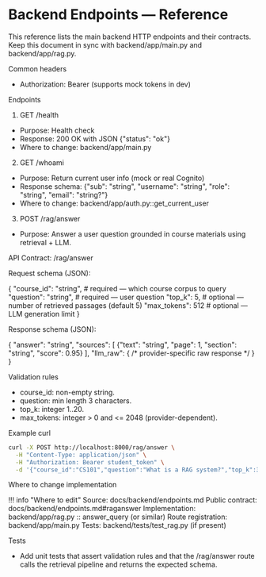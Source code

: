 # Backend Endpoints — Reference

This reference lists the main backend HTTP endpoints and their contracts. Keep this document in sync with backend/app/main.py and backend/app/rag.py.

Common headers

- Authorization: Bearer <token> (supports mock tokens in dev)

Endpoints

1) GET /health

- Purpose: Health check
- Response: 200 OK with JSON {"status": "ok"}
- Where to change: backend/app/main.py

2) GET /whoami

- Purpose: Return current user info (mock or real Cognito)
- Response schema: {"sub": "string", "username": "string", "role": "string", "email": "string?"}
- Where to change: backend/app/auth.py::get_current_user

3) POST /rag/answer

- Purpose: Answer a user question grounded in course materials using retrieval + LLM.

API Contract: /rag/answer

Request schema (JSON):

{
  "course_id": "string",   # required — which course corpus to query
  "question": "string",    # required — user question
  "top_k": 5,               # optional — number of retrieved passages (default 5)
  "max_tokens": 512         # optional — LLM generation limit
}

Response schema (JSON):

{
  "answer": "string",
  "sources": [
    {"text": "string", "page": 1, "section": "string", "score": 0.95}
  ],
  "llm_raw": { /* provider-specific raw response */ }
}

Validation rules

- course_id: non-empty string.
- question: min length 3 characters.
- top_k: integer 1..20.
- max_tokens: integer > 0 and <= 2048 (provider-dependent).

Example curl

```bash
curl -X POST http://localhost:8000/rag/answer \
  -H "Content-Type: application/json" \
  -H "Authorization: Bearer student_token" \
  -d '{"course_id":"CS101","question":"What is a RAG system?","top_k":3}'
```

Where to change implementation

!!! info "Where to edit"
    Source: docs/backend/endpoints.md
    Public contract: docs/backend/endpoints.md#raganswer
    Implementation: backend/app/rag.py :: answer_query (or similar)
    Route registration: backend/app/main.py
    Tests: backend/tests/test_rag.py (if present)

Tests

- Add unit tests that assert validation rules and that the /rag/answer route calls the retrieval pipeline and returns the expected schema.

<!-- TODO: If backend/app/rag.py does not exist, create a minimal implementation and tests. -->
